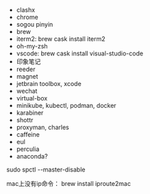 - clashx
- chrome
- sogou pinyin
- brew
- iterm2: brew cask install iterm2
- oh-my-zsh
- vscode: brew cask install visual-studio-code
- 印象笔记
- reeder
- magnet
- jetbrain toolbox, xcode
- wechat
- virtual-box
- minikube, kubectl, podman, docker
- karabiner
- shottr
- proxyman, charles
- caffeine
- eul
- perculia
- anaconda?


sudo spctl --master-disable

mac上没有ip命令：  brew install iproute2mac
